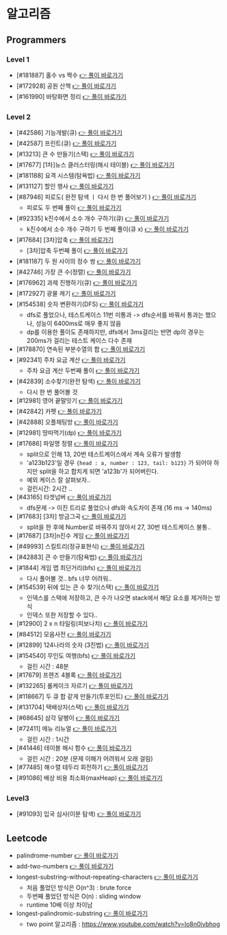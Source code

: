 # 알고리즘

## Programmers

### Level 1

- [#181887] 홀수 vs 짝수 [👉 풀이 바로가기](https://github.com/Jong1co/algorithm/blob/main/programmers/181887/181887.js)
- [#172928] 공원 산책 [👉 풀이 바로가기](https://github.com/Jong1co/algorithm/blob/main/programmers/172928/172928.js)
- [#161990] 바탕화면 정리 [👉 풀이 바로가기](https://github.com/Jong1co/algorithm/blob/main/programmers/161990/161990.js)

### Level 2

- [#42586] 기능개발(큐) [👉 풀이 바로가기](https://github.com/Jong1co/algorithm/blob/main/programmers/42586/42586.js)
- [#42587] 프린트(큐) [👉 풀이 바로가기](https://github.com/Jong1co/algorithm/blob/main/programmers/42587/42587.js)
- [#13213] 큰 수 만들기(스택) [👉 풀이 바로가기](https://github.com/Jong1co/algorithm/blob/main/programmers/13213/13213.js)
- [#17677] [1차]뉴스 클러스터링(해시 테이블) [👉 풀이 바로가기](https://github.com/Jong1co/algorithm/blob/main/programmers/17677/17677.js)
- [#181188] 요격 시스템(탐욕법) [👉 풀이 바로가기](https://github.com/Jong1co/algorithm/blob/main/programmers/181188/181188.js)
- [#131127] 할인 행사 [👉 풀이 바로가기](https://github.com/Jong1co/algorithm/blob/main/programmers/131127/131127.js)
- [#87946] 피로도( 완전 탐색 ㅣ 다시 한 번 풀어보기 ) [👉 풀이 바로가기](https://github.com/Jong1co/algorithm/blob/main/programmers/87946/87946.js)
  - 피로도 두 번째 풀이 [👉 풀이 바로가기](https://github.com/Jong1co/algorithm/blob/main/programmers/87946/87946-2.js)
- [#92335] k진수에서 소수 개수 구하기(큐) [👉 풀이 바로가기](https://github.com/Jong1co/algorithm/blob/main/programmers/92335/92335.js)
  - k진수에서 소수 개수 구하기 두 번째 풀이(큐 x) [👉 풀이 바로가기](https://github.com/Jong1co/algorithm/blob/main/programmers/92335/92335-2.js)
- [#17684] [3차]압축 [👉 풀이 바로가기](https://github.com/Jong1co/algorithm/blob/main/programmers/17684/17684.js)
  - [3차]압축 두번째 풀이 [👉 풀이 바로가기](https://github.com/Jong1co/algorithm/blob/main/programmers/17684-2/17684-2.js)
- [#181187] 두 원 사이의 정수 쌍 [👉 풀이 바로가기](https://github.com/Jong1co/algorithm/blob/main/programmers/181187/181187.js)
- [#42746] 가장 큰 수(정렬) [👉 풀이 바로가기](https://github.com/Jong1co/algorithm/blob/main/programmers/42746/42746.js)
- [#176962] 과제 진행하기(큐) [👉 풀이 바로가기](https://github.com/Jong1co/algorithm/blob/main/programmers/176962/176962.js)
- [#172927] 광물 캐기 [👉 풀이 바로가기](https://github.com/Jong1co/algorithm/blob/main/programmers/172927/172927.js)
- [#154538] 숫자 변환하기(DFS) [👉 풀이 바로가기](https://github.com/Jong1co/algorithm/blob/main/programmers/154538/154538.js)
  - dfs로 풀었으나, 테스트케이스 11번 미통과 -> dfs순서를 바꿔서 통과는 했으나, 성능이 6400ms로 매우 좋지 않음
  - dp를 이용한 풀이도 존재하지만, dfs에서 3ms걸리는 반면 dp의 경우는 200ms가 걸리는 테스트 케이스 다수 존재
- [#178870] 연속된 부분수열의 합 [👉 풀이 바로가기](https://github.com/Jong1co/algorithm/blob/main/programmers/178870/178870.js)
- [#92341] 주차 요금 계산 [👉 풀이 바로가기](https://github.com/Jong1co/algorithm/blob/main/programmers/92341/92341.js)
  - 주차 요금 계산 두번째 풀이 [👉 풀이 바로가기](https://github.com/Jong1co/algorithm/blob/main/programmers/92341-2/92341-2.js)
- [#42839] 소수찾기(완전 탐색) [👉 풀이 바로가기](https://github.com/Jong1co/algorithm/blob/main/programmers/42839/42839.js)
  - 다시 한 번 풀어볼 것
- [#12981] 영어 끝말잇기 [👉 풀이 바로가기](https://github.com/Jong1co/algorithm/blob/main/programmers/12981/12981.js)
- [#42842] 카펫 [👉 풀이 바로가기](https://github.com/Jong1co/algorithm/blob/main/programmers/42842/42842.js)
- [#42888] 오플채팅방 [👉 풀이 바로가기](https://github.com/Jong1co/algorithm/blob/main/programmers/42888/42888.js)
- [#12981] 땅따먹기(dp) [👉 풀이 바로가기](https://github.com/Jong1co/algorithm/blob/main/programmers/12981/12981.js)
- [#17686] 파일명 정렬 [👉 풀이 바로가기](https://github.com/Jong1co/algorithm/blob/main/programmers/17686/17686.js)
  - split으로 인해 13, 20번 테스트케이스에서 계속 오류가 발생함
  - 'a123b123'일 경우 `{head : a, number : 123, tail: b123}` 가 되어야 하지만 split을 하고 합치게 되면 'a123b'가 되어버린다.
  - 예외 케이스 잘 살펴보자..
  - 걸린시간: 2시간 ..
- [#43165] 타겟넘버 [👉 풀이 바로가기](https://github.com/Jong1co/algorithm/blob/main/programmers/43165/43165.js)
  - dfs문제 -> 이진 트리로 풀었으나 dfs와 속도차이 존재 (16 ms -> 140ms)
- [#17683] [3차] 방금그곡 [👉 풀이 바로가기](https://github.com/Jong1co/algorithm/blob/main/programmers/17683/17683.js)
  - split을 한 후에 Number로 바꿔주지 않아서 27, 30번 테스트케이스 불통..
- [#17687] [3차]n진수 게임 [👉 풀이 바로가기](https://github.com/Jong1co/algorithm/blob/main/programmers/17687/17687.js)
- [#49993] 스킬트리(정규표현식) [👉 풀이 바로가기](https://github.com/Jong1co/algorithm/blob/main/programmers/49993/49993.js)
- [#42883] 큰 수 만들기(탐욕법) [👉 풀이 바로가기](https://github.com/Jong1co/algorithm/blob/main/programmers/42883/42883.js)
- [#1844] 게임 맵 최단거리(bfs) [👉 풀이 바로가기](https://github.com/Jong1co/algorithm/blob/main/programmers/1844/1844.js)
  - 다시 풀어볼 것.. bfs 너무 어려워..
- [#154539] 뒤에 있는 큰 수 찾기(스택) [👉 풀이 바로가기](https://github.com/Jong1co/algorithm/blob/main/programmers/154539/154539.js)
  - 인덱스를 스택에 저장하고, 큰 수가 나오면 stack에서 해당 요소를 제거하는 방식
  - 인덱스 또한 저장할 수 있다..
- [#12900] 2 x n 타일링(피보나치) [👉 풀이 바로가기](https://github.com/Jong1co/algorithm/blob/main/programmers/12900/12900.js)
- [#84512] 모음사전 [👉 풀이 바로가기](https://github.com/Jong1co/algorithm/blob/main/programmers/84512/84512.js)
- [#12899] 124나라의 숫자 (3진법) [👉 풀이 바로가기](https://github.com/Jong1co/algorithm/blob/main/programmers/12899/12899.js)
- [#154540] 무인도 여행(bfs) [👉 풀이 바로가기](https://github.com/Jong1co/algorithm/blob/main/programmers/154540/154540.js)
  - 걸린 시간 : 48분
- [#17679] 프렌즈 4블록 [👉 풀이 바로가기](https://github.com/Jong1co/algorithm/blob/main/programmers/17679/17679.js)
- [#132265] 롤케이크 자르기 [👉 풀이 바로가기](https://github.com/Jong1co/algorithm/blob/main/programmers/132265/132265.js)
- [#118667] 두 큐 합 같게 만들기(투포인트) [👉 풀이 바로가기](https://github.com/Jong1co/algorithm/blob/main/programmers/118667/118667.js)
- [#131704] 택배상자(스택) [👉 풀이 바로가기](https://github.com/Jong1co/algorithm/blob/main/programmers/131704/131704.js)
- [#68645] 삼각 달팽이 [👉 풀이 바로가기](https://github.com/Jong1co/algorithm/blob/main/programmers/68645/68645.js)
- [#72411] 메뉴 리뉴얼 [👉 풀이 바로가기](https://github.com/Jong1co/algorithm/blob/main/programmers/72411/72411.js)
  - 걸린 시간 : 1시간
- [#41446] 테이블 해시 함수 [👉 풀이 바로가기](https://github.com/Jong1co/algorithm/blob/main/programmers/41446/41446.js)
  - 걸린 시간 : 20분 (문제 이해가 어려워서 오래 걸림)
- [#77485] 해ㅇ렬 테두리 회전하기 [👉 풀이 바로가기](https://github.com/Jong1co/algorithm/blob/main/programmers/77485/77485.js)
- [#91086] 배상 비용 최소화(maxHeap) [👉 풀이 바로가기](https://github.com/Jong1co/algorithm/blob/main/programmers/91086/91086.js)

### Level3

- [#91093] 입국 심사(이분 탐색) [👉 풀이 바로가기](https://github.com/Jong1co/algorithm/blob/main/programmers/91093/91093.js)

## Leetcode

- palindrome-number [👉 풀이 바로가기](https://github.com/Jong1co/algorithm/blob/main/leetcode/palindrome-number/palindrome-number.js)
- add-two-numbers [👉 풀이 바로가기](https://github.com/Jong1co/algorithm/blob/main/leetcode/add-two-numbers/add-two-numbers.js)
- longest-substring-without-repeating-characters [👉 풀이 바로가기](https://github.com/Jong1co/algorithm/blob/main/leetcode/longest-substring-without-repeating-characters/longest-substring-without-repeating-characters.js)
  - 처음 풀었던 방식은 O(n^3) : brute force
  - 두번째 풀었던 방식은 O(n) : sliding window
  - runtime 10배 이상 차이남
- longest-palindromic-substring [👉 풀이 바로가기](https://github.com/Jong1co/algorithm/blob/main/leetcode/longest-palindromic-substring/longest-palindromic-substring.js)
  - two point 알고리즘 : https://www.youtube.com/watch?v=lo8n0ivbhog
